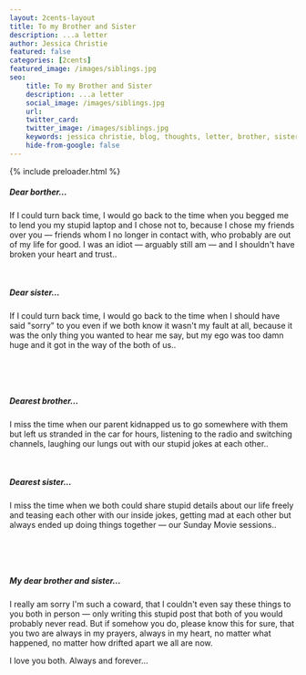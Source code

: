 ```yaml
---
layout: 2cents-layout
title: To my Brother and Sister
description: ...a letter
author: Jessica Christie
featured: false
categories: [2cents]
featured_image: /images/siblings.jpg
seo:
    title: To my Brother and Sister
    description: ...a letter
    social_image: /images/siblings.jpg
    url:
    twitter_card:
    twitter_image: /images/siblings.jpg
    keywords: jessica christie, blog, thoughts, letter, brother, sister, regret, apologize, mistake, turn back time, broken, trust, sorry, ego, jokes, sharing, always in my heart, forever, siblings
    hide-from-google: false
---
```


{% include preloader.html %}

##### Dear borther...

If I could turn back time, I would go back to the time when you begged me to lend you my stupid laptop and I chose not to, because I chose my friends over you ― friends whom I no longer in contact with, who probably are out of my life for good. I was an idiot ― arguably still am ― and I shouldn't have broken your heart and trust..

&nbsp;

##### Dear sister...

If I could turn back time, I would go back to the time when I should have said "sorry" to you even if we both know it wasn't my fault at all, because it was the only thing you wanted to hear me say, but my ego was too damn huge and it got in the way of the both of us..

&nbsp;

&nbsp;

##### Dearest brother...

I miss the time when our parent kidnapped us to go somewhere with them but left us stranded in the car for hours, listening to the radio and switching channels, laughing our lungs out with our stupid jokes at each other..

&nbsp;

##### Dearest sister...
I miss the time when we both could share stupid details about our life freely and teasing each other with our inside jokes, getting mad at each other but always ended up doing things together ― our Sunday Movie sessions..


&nbsp;

&nbsp;

##### My dear brother and sister...

I really am sorry I'm such a coward, that I couldn't even say these things to you both in person ― only writing this stupid post that both of you would probably never read. But if somehow you do, please know this for sure, that you two are always in my prayers, always in my heart, no matter what happened, no matter how drifted apart we all are now.

I love you both. Always and forever...

&nbsp;

&nbsp;

&nbsp;
